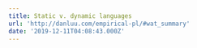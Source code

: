 ```yaml
---
title: Static v. dynamic languages
url: 'http://danluu.com/empirical-pl/#wat_summary'
date: '2019-12-11T04:08:43.000Z'
---
```


